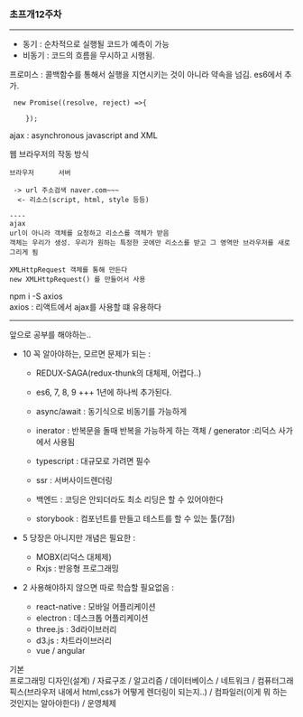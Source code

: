 ### 초프개12주차
---

- 동기 : 순차적으로 실행될 코드가 예측이 가능
- 비동기 : 코드의 흐름을 무시하고 시행됨.       

프로미스 : 콜백함수를 통해서 실행을 지연시키는 것이 아니라  약속을 넘김. es6에서 추가.
```
 new Promise((resolve, reject) =>{
        
    });

```

ajax : asynchronous javascript and XML      

웹 브라우저의 작동 방식
```
브라우저      서버

 -> url 주소검색 naver.com~~~
  <- 리소스(script, html, style 등등)

----
ajax
url이 아니라 객체를 요청하고 리소스를 객체가 받음
객체는 우리가 생성. 우리가 원하는 특정한 곳에만 리소스를 받고 그 영역만 브라우저를 새로 그리게 됨

XMLHttpRequest 객체를 통해 만든다
new XMLHttpRequest() 를 만들어서 사용

```

npm i -S axios      
axios : 리액트에서 ajax를 사용할 떄 유용하다



----
앞으로 공부를 해야하는..        

- 10 꼭 알아야하는, 모르면 문제가 되는 : 
    - REDUX-SAGA(redux-thunk의 대체제, 어렵다..)
    - es6, 7, 8, 9 +++ 1년에 하나씩 추가된다.
    - async/await : 동기식으로 비동기를 가능하게
    - inerator : 반복문을 돌때 반복을 가능하게 하는 객체 / generator :리덕스 사가에서 사용됨
    - typescript : 대규모로 가려면 필수
    - ssr : 서버사이드렌더링
    - 백엔드 : 코딩은 안되더라도 최소 리딩은 할 수 있어야한다

    - storybook : 컴포넌트를 만들고 테스트를 할 수 있는 툴(7점)

- 5 당장은 아니지만 개념은 필요한 : 
    - MOBX(리덕스 대체제)
    - Rxjs : 반응형 프로그래밍


- 2 사용해야하지 않으면 따로 학습할 필요없음 :
    - react-native : 모바일 어플리케이션
    - electron : 데스크톱 어플리케이션
    - three.js : 3d라이브러리
    - d3.js : 차트라이브러리
    - vue / angular

기본        
프로그래밍 디자인(설계) / 자료구조 / 알고리즘 / 데이터베이스 / 네트워크 / 컴퓨터그래픽스(브라우저 내에서 html,css가 어떻게 렌더링이 되는지..) / 컴파일러(이게 뭐 하는것인지는 알아야한다) / 운영체제